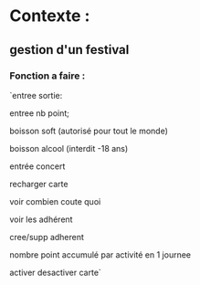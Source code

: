 # Contexte :

## gestion d'un festival


### Fonction a faire :

`entree sortie:


entree nb point;


boisson soft (autorisé pour tout le monde)


boisson alcool (interdit -18 ans)


entrée concert


recharger carte


voir combien coute quoi


voir les adhérent


cree/supp adherent


nombre point accumulé par activité en 1 journee


activer desactiver carte`
